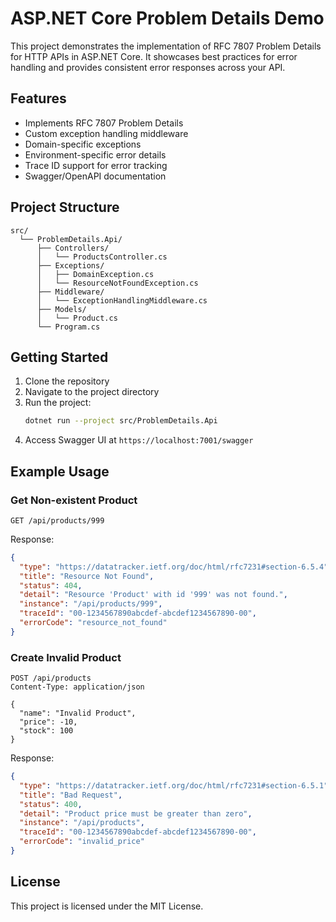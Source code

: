 # ASP.NET Core Problem Details Demo

This project demonstrates the implementation of RFC 7807 Problem Details for HTTP APIs in ASP.NET Core. It showcases best practices for error handling and provides consistent error responses across your API.

## Features

- Implements RFC 7807 Problem Details
- Custom exception handling middleware
- Domain-specific exceptions
- Environment-specific error details
- Trace ID support for error tracking
- Swagger/OpenAPI documentation

## Project Structure

```
src/
  └── ProblemDetails.Api/
      ├── Controllers/
      │   └── ProductsController.cs
      ├── Exceptions/
      │   ├── DomainException.cs
      │   └── ResourceNotFoundException.cs
      ├── Middleware/
      │   └── ExceptionHandlingMiddleware.cs
      ├── Models/
      │   └── Product.cs
      └── Program.cs
```

## Getting Started

1. Clone the repository
2. Navigate to the project directory
3. Run the project:
   ```bash
   dotnet run --project src/ProblemDetails.Api
   ```
4. Access Swagger UI at `https://localhost:7001/swagger`

## Example Usage

### Get Non-existent Product

```http
GET /api/products/999
```

Response:
```json
{
  "type": "https://datatracker.ietf.org/doc/html/rfc7231#section-6.5.4",
  "title": "Resource Not Found",
  "status": 404,
  "detail": "Resource 'Product' with id '999' was not found.",
  "instance": "/api/products/999",
  "traceId": "00-1234567890abcdef-abcdef1234567890-00",
  "errorCode": "resource_not_found"
}
```

### Create Invalid Product

```http
POST /api/products
Content-Type: application/json

{
  "name": "Invalid Product",
  "price": -10,
  "stock": 100
}
```

Response:
```json
{
  "type": "https://datatracker.ietf.org/doc/html/rfc7231#section-6.5.1",
  "title": "Bad Request",
  "status": 400,
  "detail": "Product price must be greater than zero",
  "instance": "/api/products",
  "traceId": "00-1234567890abcdef-abcdef1234567890-00",
  "errorCode": "invalid_price"
}
```

## License

This project is licensed under the MIT License.